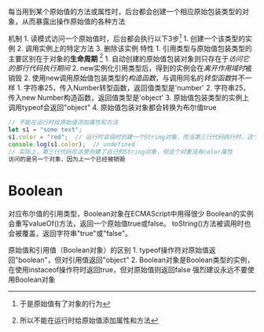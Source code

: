 每当用到某个原始值的方法或属性时，后台都会创建一个相应原始包装类型的对象，从而暴露出操作原始值的各种方法

机制
	1. 读模式访问一个原始值时，后台都会执行以下3步[^1]
		1. 创建一个该类型的实例
		2. 调用实例上的特定方法
		3. 删除该实例
特性
	1. 引用类型与原始值包装类型的主要区别在于对象的**生命周期** [^2] 
		1. 自动创建的原始值包装对象则只存在于*访问它的那行代码执行期间* 
		2. new实例化引用类型后，得到的实例会在*离开作用域时*被销毁
	2. 使用new调用原始值包装类型的*构造函数*，与调用同名的*转型函数*并不一样
		1. 字符串25，传入Number转型函数，返回值类型是'number'
		2. 字符串25，传入new Number构造函数，返回值类型是'object'
	3. 原始值包装类型的实例上调用typeof会返回"object"
	4. 原始值包装对象都会转换为布尔值true

```js
// 不能在运行时给原始值添加属性和方法
let s1 = "some text";
s1.color = "red";  // 运行时会临时创建一个String对象，而当第三行代码执行时，这个对象已经被销毁了
console.log(s1.color);  // undefined
// 实际上，第三行代码在这里创建了自己的String对象，但这个对象没有color属性
访问的是另一个对象，因为上一个已经被销毁
```

# Boolean
对应布尔值的引用类型，Boolean对象在ECMAScript中用得很少
Boolean的实例会重写valueOf()方法，返回一个原始值true或false。
toString()方法被调用时也会被覆盖，返回字符串"true"或"false"。

原始值和引用值（Boolean对象）的区别
	1. typeof操作符对原始值返回"boolean"，但对引用值返回"object"
	2. Boolean对象是Boolean类型的实例，在使用instaceof操作符时返回true，但对原始值则返回false
强烈建议永远不要使用Boolean对象


[^1]: 于是原始值有了对象的行为
[^2]: 所以不能在运行时给原始值添加属性和方法